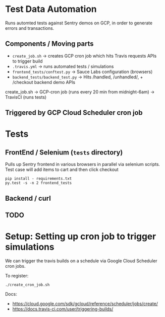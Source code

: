 # Test Data Automation
Runs automted tests against Sentry demos on GCP, in order to generate errors and transactions.

## Components / Moving parts
- `create_job.sh` -> creates GCP cron job which hits Travis requests APIs to trigger build
- `.travis.yml` -> runs automated tests / simulations
- `frontend_tests/conftest.py` -> Sauce Labs configuration (browsers)
- `backend_tests/backend_test.py` -> Hits /handled, /unhandled/, + /checkout backend demo APIs

create_job.sh -> GCP-cron job (runs every 20 min from midnight-6am) -> TravisCI (runs tests)

Triggered by GCP Cloud Scheduler cron job
---
# Tests

## FrontEnd / Selenium (`tests` directory)
Pulls up Sentry frontend in various browsers in parallel via selenium scripts.
Test case will add items to cart and then click checkout

```
pip install - requirements.txt
py.test -s -n 2 frontend_tests
```

## Backend / curl
TODO
---
# Setup: Setting up cron job to trigger simulations

We can trigger the travis builds on a schedule via Google Cloud Scheduler cron jobs.

To register:
```
./create_cron_job.sh
```

Docs:
- https://cloud.google.com/sdk/gcloud/reference/scheduler/jobs/create/
- https://docs.travis-ci.com/user/triggering-builds/
